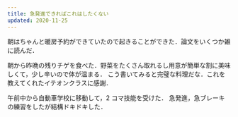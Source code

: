 ```yaml
---
title: 急発進できればこれはしたくない
updated: 2020-11-25
---
```


朝はちゃんと暖房予約ができていたので起きることができた．論文をいくつか雑に読んだ．

朝から昨晩の残りチゲを食べた．野菜をたくさん取れるし用意が簡単な割に美味しくて，少し辛いので体が温まる．
こう書いてみると完璧な料理だな．これを教えてくれたイテオンクラスに感謝．

午前中から自動車学校に移動して，2 コマ技能を受けた．
急発進，急ブレーキの練習をしたが結構ドキドキした．
